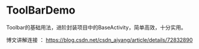 # ToolBarDemo
Toolbar的基础用法，进阶封装项目中的BaseActivity，简单高效，十分实用。

博文讲解连接 ： https://blog.csdn.net/csdn_aiyang/article/details/72832890
